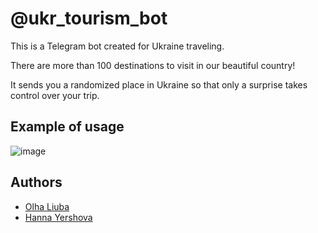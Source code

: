 # @ukr_tourism_bot

This is a Telegram bot created for Ukraine traveling.

There are more than 100 destinations to visit in our beautiful country!

It sends you a randomized place in Ukraine so that only a surprise takes control over your trip.

## Example of usage

![image](https://user-images.githubusercontent.com/50978411/126036030-fd722c0f-ba30-4ebf-ac77-04b1733e40a0.png)

## Authors

* [Olha Liuba](https://github.com/oliuba)
* [Hanna Yershova](https://github.com/hannusia)
